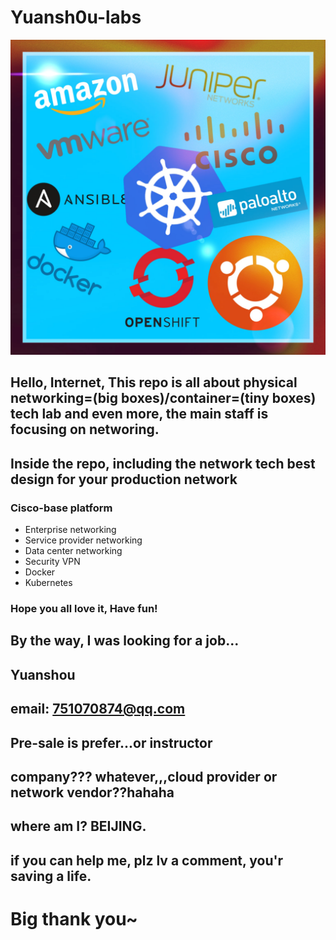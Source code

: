# Yuansh0u-labs
<p align="center"><img src="logo.jpg" width="750"></p>

## Hello, Internet, This repo is all about physical networking=(big boxes)/container=(tiny boxes) tech lab and even more, the main staff is focusing on networing.

## Inside the repo, including the network tech best design for your production network
### Cisco-base platform
- Enterprise networking 
- Service provider networking
- Data center networking
- Security VPN
- Docker
- Kubernetes
### Hope you all love it, Have fun!
## By the way, I was looking for a job... 
## Yuanshou
## email: 751070874@qq.com
## Pre-sale is prefer...or instructor
## company??? whatever,,,cloud provider or network vendor??hahaha
## where am I? BEIJING.
## if you can help me, plz lv a comment, you'r saving a life.
# Big thank you~
